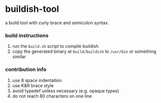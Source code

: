 # buildish-tool

a build tool with curly brace and semicolon syntax.

### build instructions

1. run the `build.sh` script to compile buildish
2. copy the generated binary at `build/buildish` to `/usr/bin` or something similar

### contribution info

1. use 8 space indentation
2. use K&R brace style
3. avoid typedef unless necessary (e.g. opaque types)
4. do not reach 80 characters on one line